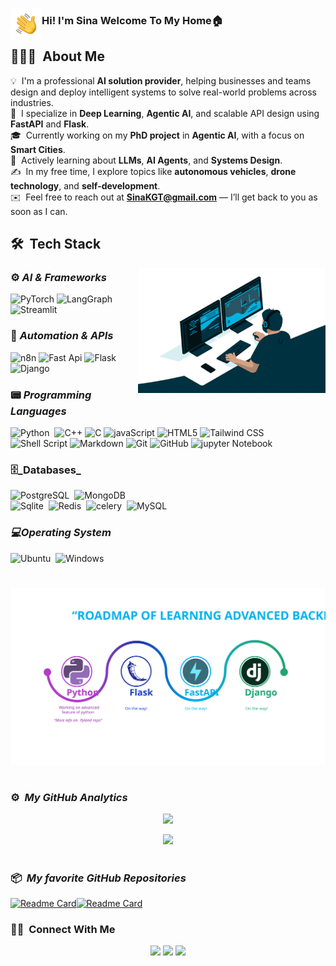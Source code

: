 <img alt="Coding" src="./assets/Hand%20Wave.gif" width='50' align="left"/><h3>Hi! I'm Sina Welcome To My Home🏠</h3>

## 👨🏻‍💻  About Me

💡  I'm a professional **AI solution provider**, helping businesses and teams design and deploy intelligent systems to solve real-world problems across industries. \
🧠  I specialize in **Deep Learning**, **Agentic AI**, and scalable API design using **FastAPI** and **Flask**. \
🎓  Currently working on my **PhD project** in **Agentic AI**, with a focus on **Smart Cities**. \
🌱  Actively learning about **LLMs**, **AI Agents**, and **Systems Design**. \
✍️  In my free time, I explore topics like **autonomous vehicles**, **drone technology**, and **self-development**. \
✉️  Feel free to reach out at **[SinaKGT@gmail.com](mailto:SinaKGT@gmail.com)** — I’ll get back to you as soon as I can.



## 🛠 &nbsp;Tech Stack
<img alt="Coding" src="https://github.com/sinaKGT/sinaKGT/blob/main/assets/coding%20smaller.gif" align="right">

### ⚙️ _AI & Frameworks_  
![PyTorch](https://img.shields.io/badge/-PyTorch-05122A?style=flat&logo=pytorch&logoColor=ee4c2c)
![LangGraph](https://img.shields.io/badge/-LangGraph-05122A?style=flat&logo=LangGraph&logoColor=FFFFFF)
![Streamlit](https://img.shields.io/badge/-Streamlit-05122A?style=flat&logo=Streamlit&logoColor=FF4B4B)&nbsp;  

### 🔄 _Automation & APIs_  
![n8n](https://img.shields.io/badge/-n8n-05122A?style=flat&logo=n8n&logoColor=EA4B71)
![Fast Api](https://img.shields.io/badge/-Fastapi-05122A?style=flat&logo=fastapi)
![Flask](https://img.shields.io/badge/-Flask-05122A?style=flat&logo=flask)
![Django](https://img.shields.io/badge/-Django-05122A?style=flat&logo=django&logoColor=092E20)&nbsp;  

### 📟 _Programming Languages_
![Python](https://img.shields.io/badge/-Python-05122A?style=flat&logo=Python&logoColor=3776AB)&nbsp;
![C++](https://img.shields.io/badge/-C++-05122A?style=flat&logo=C%2B%2B&logoColor=00599C)
![C](https://img.shields.io/badge/-C-05122A?style=flat&logo=C&logoColor=A8B9CC)
![javaScript](https://img.shields.io/badge/-java_Script-05122A?style=flat&logo=JavaScript&logoColor=00599C)
![HTML5](https://img.shields.io/badge/-HTML5-05122A?style=flat&logo=HTML5&logoColor=E34F26)
![Tailwind CSS](https://img.shields.io/badge/-Tailwind%20CSS-05122A?style=flat&logo=Tailwind+CSS&logoColor=06B6D4)&nbsp;  
![Shell Script](https://img.shields.io/badge/Shell_Script-05122A?style=flat&logo=gnu-bash&logoColor=00599C)
![Markdown](https://img.shields.io/badge/-Markdown-05122A?style=flat&logo=markdown)
![Git](https://img.shields.io/badge/-Git-05122A?style=flat&logo=git) 
![GitHub](https://img.shields.io/badge/-GitHub-05122A?style=flat&logo=github) 
![jupyter Notebook](https://img.shields.io/badge/-Jupyter%20Notebook-05122A?style=flat&logo=Jupyter&logoColor=007ACC)&nbsp;  



### 🗄️_Databases_
![PostgreSQL](https://img.shields.io/badge/PostgreSQL-05122A?style=flat&logo=postgresql&logoColor=007ACC)&nbsp;
![MongoDB](https://img.shields.io/badge/MongoDB-05122A?style=flat&logo=mongodb&logoColor=007ACC)\
![Sqlite](https://img.shields.io/badge/SQLite-05122A?style=flat&logo=sqlite&logoColor=007ACC)&nbsp;
![Redis](https://img.shields.io/badge/-Redis-05122A?style=flat&logo=Redis&logoColor=FF4438)&nbsp;
![celery](https://img.shields.io/badge/-celery-05122A?style=flat&logo=celery&logoColor=007ACC)&nbsp;
![MySQL](https://img.shields.io/badge/MySQL-05122A?style=flat&logo=mysql&logoColor=007ACC)&nbsp;

### *💻Operating System*
![Ubuntu](https://img.shields.io/badge/-Ubuntu-05122A?style=flat&logo=Ubuntu&logoColor=E95420)&nbsp;
![Windows](https://img.shields.io/badge/Windows-05122A?style=flat&logo=Windows&logoColor=007ACC)&nbsp;

#
![Backend Roadmap](https://raw.githubusercontent.com/sinaKGT/sinaKGT/main/assets/backend_roadmap.svg?raw=true?raw=true)

#
### ⚙️ &nbsp;*My GitHub Analytics*
<p align="center">
<a href="https://github.com/sinaKGT">
  <img height="170em" src="https://github-readme-stats-eight-theta.vercel.app/api?username=sinaKGT&show_icons=true&theme=radical&include_all_commits=true&count_private=true&show_icons=true&hide_border=true&border_radius=20"/>
</a>
</p>

<p align="center">
<img height="130em" src="https://github-readme-stats-eight-theta.vercel.app/api/top-langs/?username=sinaKGT&layout=compact&langs_count=4&theme=radical&hide_border=true&show_icons=true&border_radius=20"/>
 </p>

#
### 📦 &nbsp;*My favorite GitHub Repositories*
[![Readme Card](https://github-readme-stats.vercel.app/api/pin/?username=sinaKGT&repo=pyland&theme=nightowl&hide_border=true&locale=en&border_radius=20)](https://github.com/sinaKGT/pyland)[![Readme Card](https://github-readme-stats.vercel.app/api/pin/?username=sinaKGT&repo=minimaltab&theme=nightowl&hide_border=true&locale=en&border_radius=20)](https://github.com/sinaKGT/minimaltab)

### 🤝🏻 &nbsp;Connect With Me

<p align="center">
<a href="https://www.linkedin.com/in/sina-khoshgoftar/"><img src="https://img.shields.io/badge/-SinaKhoshgoftar-05122A?style=flat&logo=Linkedin&logoColor=white"/></a>
<a href="mailto:SinaKGT@gmail.com"><img src="https://img.shields.io/badge/-SinaKGT@gmail.com-05122A?style=flat&logo=Gmail&logoColor=red"/></a>
<a href="https://telegram.com/Sina_Khoshgoftar"><img src="https://img.shields.io/badge/-@Sina__Khoshgoftar_-05122A?style=flat&logo=Telegram&logoColor=Blue"/></a>
</p>

